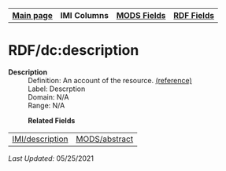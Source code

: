 <!DOCTYPE html>
<html>

<body>
<table style="width:100%">
  <tr>
    <th><a href="index.md">Main page</a></th>
	<th>IMI Columns</th>
    <th><a href="MODS.md">MODS Fields</a></th>
    <th><a href="#">RDF Fields</a></th>
  </tr>
</table>



<h1>RDF/dc:description</h1>
<dl>
  <dt><b>Description</b></dt>
  <dd>Definition: An account of the resource. <a href="http://purl.org/dc/terms/description.html">(reference)</a></dd>
  <dd>Label: Descrption</dd>
  <dd>Domain: N/A</dd>
  <dd>Range: N/A</dd>
</dl>
<dl>
	<dd><b>Related Fields</b></dd>
		<table>
			<td><a href="description.md">IMI/description</a></td>
			<td><a href="mods.abstract.md">MODS/abstract</a></td>
		</table>
</dl>
<p><i>Last Updated: </i></font>05/25/2021</p>
</body>
</html>